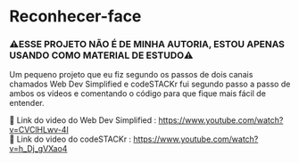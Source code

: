 # Reconhecer-face

### ⚠️ESSE PROJETO NÃO É DE MINHA AUTORIA, ESTOU APENAS USANDO COMO MATERIAL DE ESTUDO⚠️

Um pequeno projeto que eu fiz segundo os passos de dois canais chamados Web Dev Simplified e codeSTACKr fui segundo passo a passo de ambos os vídeos e comentando o código para que fique mais fácil de entender.

🔗 Link do video do  Web Dev Simplified : https://www.youtube.com/watch?v=CVClHLwv-4I<br>
🔗 Link do video do  codeSTACKr : https://www.youtube.com/watch?v=h_Dj_gVXao4
